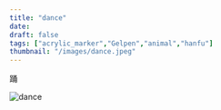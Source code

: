 ```yaml
---
title: "dance"
date: 
draft: false
tags: ["acrylic_marker","Gelpen","animal","hanfu"]
thumbnail: "/images/dance.jpeg"
---
```


踊

![dance](/images/dance.jpeg)